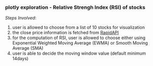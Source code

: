 ### plotly exploration - Relative Strengh Index (RSI) of stocks

*Steps Involved*:
1. user is allowed to choose from a list of 10 stocks for visualization
2. the close price information is fetched from [RapidAPI](https://rapidapi.com/collection/list-of-free-apis)
4. for the computation of RSI, user is allowed to choose either using Exponential Weighted Moving Average (EWMA) or Smooth Moving Average (SMA)
5. user is able to decide the moving window value (default minimum 14days)
